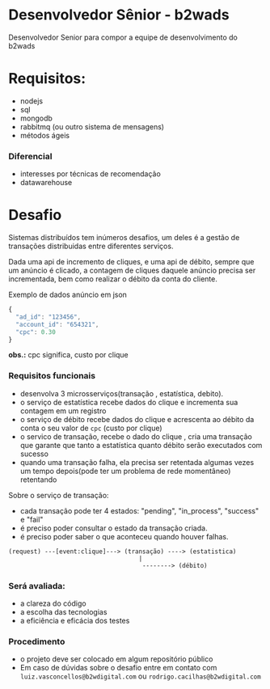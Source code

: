 Desenvolvedor Sênior - b2wads
===

Desenvolvedor Senior para compor a equipe de desenvolvimento do b2wads


# Requisitos:

- nodejs
- sql
- mongodb
- rabbitmq (ou outro sistema de mensagens)
- métodos ágeis

### Diferencial
 - interesses por técnicas de recomendação 
 - datawarehouse

# Desafio

Sistemas distribuídos tem inúmeros desafios, um deles é a gestão de transações distribuidas entre diferentes serviços.

Dada uma api de incremento de cliques, e uma api de débito, sempre que um anúncio é clicado, a contagem de cliques daquele anúncio precisa ser incrementada, bem como realizar o débito da conta do cliente.

Exemplo de dados anúncio em json

```javascript
{
  "ad_id": "123456",
  "account_id": "654321",
  "cpc": 0.30
}
``` 
**obs.:** cpc significa, custo por clique



### Requisitos funcionais

- desenvolva 3 microsserviços(transação , estatística, debito).
- o serviço de estatística recebe dados do clique e incrementa sua contagem em um registro
- o serviço de débito recebe dados do clique e acrescenta ao débito da conta o seu valor de `cpc` (custo por clique) 
- o servico de transação, recebe  o dado do clique , cria uma transação que garante que tanto a estatística quanto débito
serão executados com sucesso
- quando uma transação falha, ela precisa ser retentada algumas vezes um tempo depois(pode ter um problema de rede momentâneo) retentando 

Sobre o serviço de transação:

- cada transação pode ter 4 estados: "pending", "in_process", "success" e "fail"
- é preciso poder consultar o estado da transação criada.
- é preciso poder saber o que aconteceu quando houver falhas. 

```cypher
(request) ---[event:clique]---> (transação) ----> (estatistica)
                                    |
                                     --------> (débito)
```


### Será avaliada:
 - a clareza do código
 - a escolha das tecnologias
 - a eficiência e eficácia dos testes

### Procedimento
 - o projeto deve ser colocado em algum repositório público
 - Em caso de dúvidas sobre o desafio entre em contato com 
`luiz.vasconcellos@b2wdigital.com` ou `rodrigo.cacilhas@b2wdigital.com`
